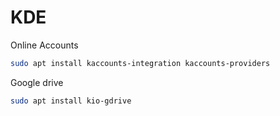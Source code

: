 # KDE


Online Accounts

```sh
sudo apt install kaccounts-integration kaccounts-providers
```

Google drive

```sh
sudo apt install kio-gdrive
```
